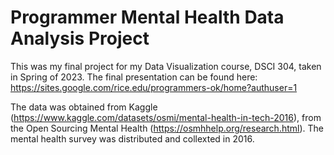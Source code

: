 # Programmer Mental Health Data Analysis Project

This was my final project for my Data Visualization course, DSCI 304, taken in Spring of 2023. The final presentation can be found here: https://sites.google.com/rice.edu/programmers-ok/home?authuser=1 

The data was obtained from Kaggle (https://www.kaggle.com/datasets/osmi/mental-health-in-tech-2016), from the Open Sourcing Mental Health (https://osmhhelp.org/research.html). The mental health survey was distributed and collexted in 2016.
